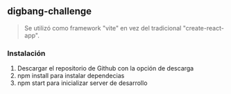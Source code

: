## digbang-challenge

> Se utilizó como framework "vite" en vez del tradicional "create-react-app".

### Instalación

1. Descargar el repositorio de Github con la opción de descarga
2. npm install para instalar dependecias
3. npm start para inicializar server de desarrollo
